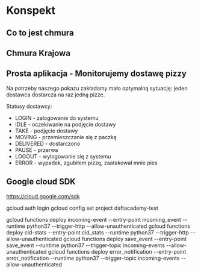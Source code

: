 # Konspekt

## Co to jest chmura

## Chmura Krajowa

## Prosta aplikacja - Monitorujemy dostawę pizzy

Na potrzeby naszego pokazu zakładamy mało optymalną sytuację: jeden dostawca dostarcza na raz jedną pizze.

Statusy dostawcy:
* LOGIN - zalogowanie do systemu
* IDLE - oczekiwanie na podjęcie dostawy
* TAKE - podjęcie dostawy
* MOVING - przemieszczanie się z paczką
* DELIVERED - dostarczono
* PAUSE - przerwa
* LOGOUT - wylogowanie się z systemu
* ERROR - wypadek, zgubiłem pizzę, zaatakował mnie pies

## Google cloud SDK

https://cloud.google.com/sdk

gcloud auth login
gcloud config set project daftacademy-test  

gcloud functions deploy incoming-event --entry-point incoming_event --runtime python37 --trigger-http --allow-unauthenticated
gcloud functions deploy cid-stats --entry-point cid_stats --runtime python37 --trigger-http --allow-unauthenticated
gcloud functions deploy save_event --entry-point save_event --runtime python37 --trigger-topic incoming-events --allow-unauthenticated
gcloud functions deploy error_notification --entry-point error_notification --runtime python37 --trigger-topic incoming-events --allow-unauthenticated

